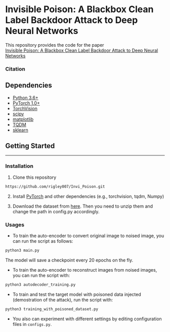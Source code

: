 # Invisible Poison: A Blackbox Clean Label Backdoor Attack to Deep Neural Networks

This repository provides the code for the paper 
<br>
[Invisible Poison: A Blackbox Clean Label Backdoor Attack to Deep Neural Networks](http://)
<br>

### Citation

## Dependencies
* [Python 3.6+ ](https://www.python.org)
* [PyTorch 1.0+](http://pytorch.org)
* [TorchVision](https://www.python.org)
* [scipy](https://www.scipy.org)
* [matplotlib](https://matplotlib.org/#)
* [TQDM](https://github.com/tqdm/tqdm)
* [sklearn](http://scikit-learn.github.io/stable)

## Getting Started
---

### Installation 

1. Clone this repository
```bash
https://github.com/rigley007/Invi_Poison.git
```

2. Install [PyTorch](http://pytorch.org) and other dependencies (e.g., torchvision, tqdm, Numpy)

3. Download the dataset from [here](https://drive.google.com/file/d/1NrEOREa3FtQ1TTLAUtQQEuSU_PPHMXs4/view?usp=sharing). Then you need to unzip them and change the path in config.py accordingly.

### Usages
+ To train the auto-encoder to convert original image to noised image, you can run the script as follows:
```bash
python3 main.py
```
The model will save a checkpoint every 20 epochs on the fly.

+ To train the auto-encoder to reconstruct images from noised images, you can run the script with:
```bash
python3 autodecoder_training.py
```

+ To train and test the target model with poisoned data injected (demostration of the attack), run the script with:
```bash
python3 training_with_poisoned_dataset.py
```

+ You also can experiment with different settings by editing configuration files in `configs.py`. 
